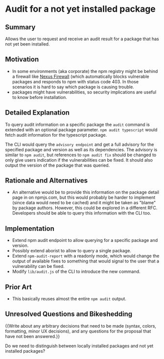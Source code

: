 # Audit for a not yet installed package

## Summary

Allows the user to request and receive an audit result for a package that has not yet been installed. 

## Motivation

* In some environments (aka corporate) the npm registry might be behind a firewall like [Nexus Firewall](https://www.sonatype.com/nexus/firewall?smtNoRedir=1) (which automatically blocks vulnerable packages and responds to npm with status code 403. In those scenarios it is hard to say which package is causing trouble. 
* packages might have vulnerabilities, so security implications are useful to know before installation.



## Detailed Explanation

To query audit information on a specific package the `audit` command is extended with an optional package parameter. `npm audit typescript` would fetch audit information for the typescript package. 
 
The CLI would query the `advisory endpoint` and get a full advisory for the specified package and version as well as its dependencies. The advisory is similar to `npm audit`, but references to `npm audit fix` should be changed to only give users indication if the vulnerabilities can be fixed. It should also output the version of the package that was queried. 

## Rationale and Alternatives

* An alternative would be to provide this information on the package detail page in on npmjs.com, but this would probably be harder to implement (since data would need to be cached) and it might be taken as "blame" by package authors. However, this could be explored in a different RFC. Developers should be able to query this information with the CLI too. 

## Implementation

* Extend npm audit endpoint to allow querying for a specific package and version. 
* Possibly extend aborist to allow to query a single package.
* Extend `npm-audit-report` with a readonly mode, which would change the output of available fixes to something that would signal to the user that a vulnerability can be fixed. 
* Modify `lib/audit.js` of the CLI to introduce the new command. 



## Prior Art

* This basically reuses almost the entire `npm audit` output. 

## Unresolved Questions and Bikeshedding

{{Write about any arbitrary decisions that need to be made (syntax, colors, formatting, minor UX decisions), and any questions for the proposal that have not been answered.}}

Do we need to distinguish between locally installed packages and not yet installed packages?